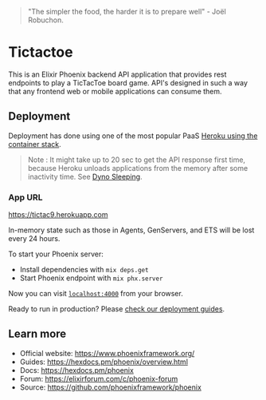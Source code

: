 
> "The simpler the food, the harder it is to prepare well" - Joël Robuchon.

# Tictactoe

This is an Elixir Phoenix backend API application that provides rest endpoints to play a TicTacToe board game.
API's designed in such a way that any frontend web or mobile applications can consume them.

## Deployment

Deployment has done using one of the most popular PaaS [Heroku using the container stack](https://hexdocs.pm/phoenix/heroku.html).

> Note :  It might take up to 20 sec to get the API response first time, because Heroku unloads applications from the memory after some inactivity time. See [Dyno Sleeping](https://devcenter.heroku.com/articles/free-dyno-hours#dyno-sleeping).

### App URL
https://tictac9.herokuapp.com






In-memory state such as those in Agents, GenServers, and ETS will be lost every 24 hours.



To start your Phoenix server:

  * Install dependencies with `mix deps.get`
  * Start Phoenix endpoint with `mix phx.server`

Now you can visit [`localhost:4000`](http://localhost:4000) from your browser.

Ready to run in production? Please [check our deployment guides](https://hexdocs.pm/phoenix/deployment.html).

## Learn more

  * Official website: https://www.phoenixframework.org/
  * Guides: https://hexdocs.pm/phoenix/overview.html
  * Docs: https://hexdocs.pm/phoenix
  * Forum: https://elixirforum.com/c/phoenix-forum
  * Source: https://github.com/phoenixframework/phoenix
